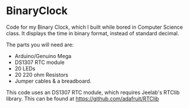 # BinaryClock
Code for my Binary Clock, which I built while bored in Computer Science class. It displays the time in binary format, instead of standard decimal. 

The parts you will need are: 
 - Arduino/Genuino Mega
 - DS1307 RTC module
 - 20 LEDs
 - 20 220 ohm Resistors
 - Jumper cables & a breadboard.


This code uses an DS1307 RTC module, which requires Jeelab's RTClib library. This can be found at https://github.com/adafruit/RTClib
